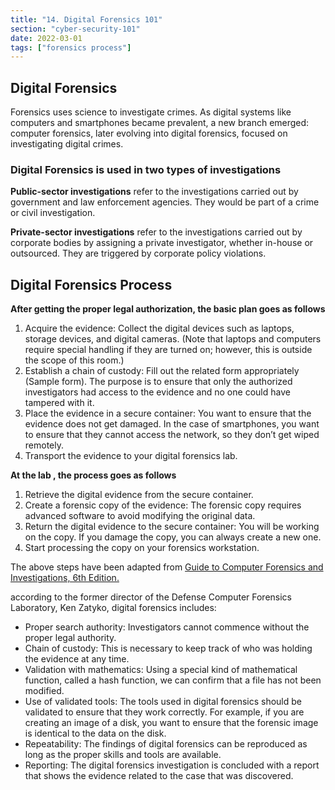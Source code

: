 ```yaml
---
title: "14. Digital Forensics 101"
section: "cyber-security-101"
date: 2022-03-01
tags: ["forensics process"]
---
```


## Digital Forensics

Forensics uses science to investigate crimes. As digital systems like computers and smartphones became prevalent, a new branch emerged: computer forensics, later evolving into digital forensics, focused on investigating digital crimes.

### Digital Forensics is used in two types of investigations 

**Public-sector investigations** refer to the investigations carried out by government and law enforcement agencies. They would be part of a crime or civil investigation.

**Private-sector investigations** refer to the investigations carried out by corporate bodies by assigning a private investigator, whether in-house or outsourced. They are triggered by corporate policy violations.

## Digital Forensics Process

**After getting the proper legal authorization, the basic plan goes as follows** 

1. Acquire the evidence: Collect the digital devices such as laptops, storage devices, and digital cameras. (Note that laptops and computers require special handling if they are turned on; however, this is outside the scope of this room.)
2. Establish a chain of custody: Fill out the related form appropriately (Sample form). The purpose is to ensure that only the authorized investigators had access to the evidence and no one could have tampered with it.
3. Place the evidence in a secure container: You want to ensure that the evidence does not get damaged. In the case of smartphones, you want to ensure that they cannot access the network, so they don’t get wiped remotely.
4. Transport the evidence to your digital forensics lab.

**At the lab , the process goes as follows**

1. Retrieve the digital evidence from the secure container.
2. Create a forensic copy of the evidence: The forensic copy requires advanced software to avoid modifying the original data.
3. Return the digital evidence to the secure container: You will be working on the copy. If you damage the copy, you can always create a new one.
4. Start processing the copy on your forensics workstation.

The above steps have been adapted from [Guide to Computer Forensics and Investigations, 6th Edition.](https://www.cengage.com/c/guide-to-computer-forensics-and-investigations-6e-nelson/9781337568944/ ) 

according to the former director of the Defense Computer Forensics Laboratory, Ken Zatyko, digital forensics includes:

- Proper search authority: Investigators cannot commence without the proper legal authority.
- Chain of custody: This is necessary to keep track of who was holding the evidence at any time.
- Validation with mathematics: Using a special kind of mathematical function, called a hash function, we can confirm that a file has not been modified.
- Use of validated tools: The tools used in digital forensics should be validated to ensure that they work correctly. For example, if you are creating an image of a disk, you want to ensure that the forensic image is identical to the data on the disk.
- Repeatability: The findings of digital forensics can be reproduced as long as the proper skills and tools are available.
- Reporting: The digital forensics investigation is concluded with a report that shows the evidence related to the case that was discovered.



